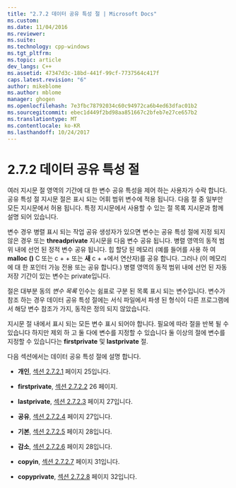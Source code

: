 ```yaml
---
title: "2.7.2 데이터 공유 특성 절 | Microsoft Docs"
ms.custom: 
ms.date: 11/04/2016
ms.reviewer: 
ms.suite: 
ms.technology: cpp-windows
ms.tgt_pltfrm: 
ms.topic: article
dev_langs: C++
ms.assetid: 47347d3c-18bd-441f-99cf-7737564c417f
caps.latest.revision: "6"
author: mikeblome
ms.author: mblome
manager: ghogen
ms.openlocfilehash: 7e3fbc78792034c60c94972ca6b4ed63dfac01b2
ms.sourcegitcommit: ebec1d449f2bd98aa851667c2bfeb7e27ce657b2
ms.translationtype: MT
ms.contentlocale: ko-KR
ms.lasthandoff: 10/24/2017
---
```

# <a name="272-data-sharing-attribute-clauses"></a>2.7.2 데이터 공유 특성 절
여러 지시문 절 영역의 기간에 대 한 변수 공유 특성을 제어 하는 사용자가 수락 합니다. 공유 특성 절 지시문 절은 표시 되는 어휘 범위 변수에 적용 됩니다. 다음 절 중 일부만 모든 지시문에서 허용 됩니다. 특정 지시문에서 사용할 수 있는 절 목록 지시문과 함께 설명 되어 있습니다.  
  
 변수 경우 병렬 표시 되는 작업 공유 생성자가 있으면 변수는 공유 특성 절에 지정 되지 않은 경우 또는 **threadprivate** 지시문을 다음 변수 공유 됩니다. 병렬 영역의 동적 범위 내에 선언 된 정적 변수 공유 됩니다. 힙 할당 된 메모리 (예를 들어를 사용 하 여 **malloc ()** C 또는 c + + 또는 **새** c + +에서 연산자)를 공유 합니다. 그러나 (이 메모리에 대 한 포인터 가능 전용 또는 공유 합니다.) 병렬 영역의 동적 범위 내에 선언 된 자동 저장 기간이 있는 변수는 private입니다.  
  
 절은 대부분 동의 *변수 목록* 인수는 쉼표로 구분 된 목록 표시 되는 변수입니다. 변수가 참조 하는 경우 데이터 공유 특성 절에는 서식 파일에서 파생 된 형식이 다른 프로그램에서 해당 변수 참조가 가지, 동작은 정의 되지 않았습니다.  
  
 지시문 절 내에서 표시 되는 모든 변수 표시 되어야 합니다. 필요에 따라 절을 반복 될 수 있습니다 하지만 제외 하 고 둘 다에 변수를 지정할 수 있습니다 둘 이상의 절에 변수를 지정할 수 있습니다는 **firstprivate** 및 **lastprivate** 절.  
  
 다음 섹션에서는 데이터 공유 특성 절에 설명 합니다.  
  
-   **개인**, [섹션 2.7.2.1](../../parallel/openmp/2-7-2-1-private.md) 페이지 25입니다.  
  
-   **firstprivate**, [섹션 2.7.2.2](../../parallel/openmp/2-7-2-2-firstprivate.md) 26 페이지.  
  
-   **lastprivate**, [섹션 2.7.2.3](../../parallel/openmp/2-7-2-3-lastprivate.md) 페이지 27입니다.  
  
-   **공유**, [섹션 2.7.2.4](../../parallel/openmp/2-7-2-4-shared.md) 페이지 27입니다.  
  
-   **기본**, [섹션 2.7.2.5](../../parallel/openmp/2-7-2-5-default.md) 페이지 28입니다.  
  
-   **감소**, [섹션 2.7.2.6](../../parallel/openmp/2-7-2-6-reduction.md) 페이지 28입니다.  
  
-   **copyin**, [섹션 2.7.2.7](../../parallel/openmp/2-7-2-7-copyin.md) 페이지 31입니다.  
  
-   **copyprivate**, [섹션 2.7.2.8](../../parallel/openmp/2-7-2-8-copyprivate.md) 페이지 32입니다.